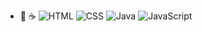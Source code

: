 - 👋 ☕️
![HTML](https://img.shields.io/badge/HTML-E34F26?style=for-the-badge&logo=html5&logoColor=white)
![CSS](https://img.shields.io/badge/CSS-1572B6?style=for-the-badge&logo=css3&logoColor=white)
![Java](https://img.shields.io/badge/Java-007396?style=for-the-badge&logo=java&logoColor=white)
![JavaScript](https://img.shields.io/badge/JavaScript-F7DF1E?style=for-the-badge&logo=javascript&logoColor=white)
<!---
mmyersbyte/mmyersbyte is a ✨ special ✨ repository because its `README.md` (this file) appears on your GitHub profile.
You can click the Preview link to take a look at your changes.
-

